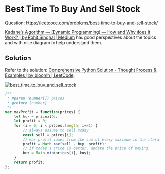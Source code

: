 # Best Time To Buy And Sell Stock

Question: https://leetcode.com/problems/best-time-to-buy-and-sell-stock/

[Kadane’s Algorithm — (Dynamic Programming) — How and Why does it Work? | by Rohit Singhal | Medium](https://medium.com/@rsinghal757/kadanes-algorithm-dynamic-programming-how-and-why-does-it-work-3fd8849ed73d) has good perspectives about the topics and with nice diagram to help understand them.

## Solution

Refer to the solution: [Comprehensive Python Solution - Thought Process & Examples | by bloomh | LeetCode](https://leetcode.com/problems/best-time-to-buy-and-sell-stock/solutions/2643827/comprehensive-python-solution-thought-process-examples/).

![best_time_to_buy_and_sell_stock](https://i.imgur.com/RDWbvAP.gif)

```javascript
/**
 * @param {number[]} prices
 * @return {number}
 */
var maxProfit = function(prices) {
    let buy = prices[0];
    let profit = 0;
    for (i = 0; i < prices.length; i+=1) {
        // always assume to sell today
        const sell = prices[i];
        // max profit comes from the sum of every maximum in the iteration.
        profit = Math.max(sell - buy, profit);
        // if today's price is better, update the price of buying.
        buy = Math.min(prices[i], buy);
    }
    return profit;
};
```
